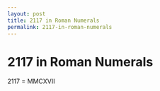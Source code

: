 ```yaml
---
layout: post
title: 2117 in Roman Numerals
permalink: 2117-in-roman-numerals
---
```


# 2117 in Roman Numerals

2117 = MMCXVII
